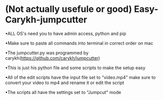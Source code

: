 # (Not actually usefule or good) Easy-Carykh-jumpcutter

•ALL OS's need you to have admin access, python and pip

•Make sure to paste all commands into terminal in correct order on mac

•The jumpcutter.py was programmed by carykh(https://github.com/carykh/jumpcutter)

•This is just his python file and some scripts to make the setup easy

•All of the edit scripts have the input file set to "video.mp4" make sure to convert your video to mp4 and rename it or edit the script

•The scripts all have the settings set to "Jumpcut" mode
